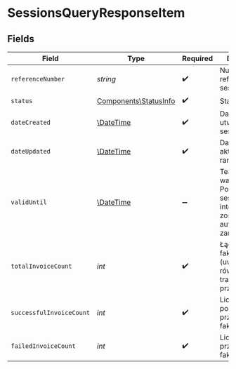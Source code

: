 # SessionsQueryResponseItem


## Fields

| Field                                                                                       | Type                                                                                        | Required                                                                                    | Description                                                                                 |
| ------------------------------------------------------------------------------------------- | ------------------------------------------------------------------------------------------- | ------------------------------------------------------------------------------------------- | ------------------------------------------------------------------------------------------- |
| `referenceNumber`                                                                           | *string*                                                                                    | :heavy_check_mark:                                                                          | Numer referencyjny sesji.                                                                   |
| `status`                                                                                    | [Components\StatusInfo](../../Models/Components/StatusInfo.md)                              | :heavy_check_mark:                                                                          | Status sesji.                                                                               |
| `dateCreated`                                                                               | [\DateTime](https://www.php.net/manual/en/class.datetime.php)                               | :heavy_check_mark:                                                                          | Data utworzenia sesji.                                                                      |
| `dateUpdated`                                                                               | [\DateTime](https://www.php.net/manual/en/class.datetime.php)                               | :heavy_check_mark:                                                                          | Data ostatniej aktywności w ramach sesji.                                                   |
| `validUntil`                                                                                | [\DateTime](https://www.php.net/manual/en/class.datetime.php)                               | :heavy_minus_sign:                                                                          | Termin ważności sesji. Po jego upływie sesja interaktywna zostanie automatycznie zamknięta. |
| `totalInvoiceCount`                                                                         | *int*                                                                                       | :heavy_check_mark:                                                                          | Łączna liczba faktur (uwzględnia również te w trakcie przetwarzania).                       |
| `successfulInvoiceCount`                                                                    | *int*                                                                                       | :heavy_check_mark:                                                                          | Liczba poprawnie przetworzonych faktur.                                                     |
| `failedInvoiceCount`                                                                        | *int*                                                                                       | :heavy_check_mark:                                                                          | Liczba błędnie przetworzonych faktur.                                                       |